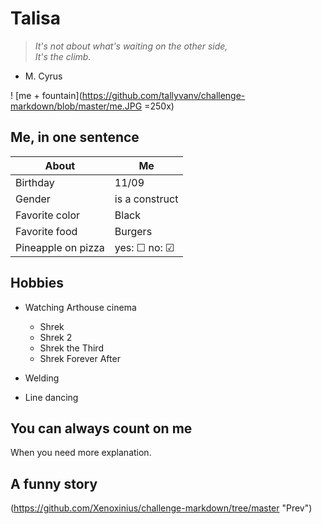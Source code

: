 # Talisa

> *It's not about what's waiting on the other side,  
>It's the climb.*

- M. Cyrus

! [me + fountain](https://github.com/tallyvanv/challenge-markdown/blob/master/me.JPG =250x)

## Me, in one sentence

About|Me
---|---
Birthday|11/09
Gender|is a construct
Favorite color|Black
Favorite food|Burgers
Pineapple on pizza|yes: &#9744; no: &#9745;

## Hobbies

* Watching Arthouse cinema
    * Shrek
    * Shrek 2
    * Shrek the Third
    * Shrek Forever After

* Welding
* Line dancing

## You can always count on me

When you need more explanation.

## A funny story

(https://github.com/Xenoxinius/challenge-markdown/tree/master "Prev")


    







